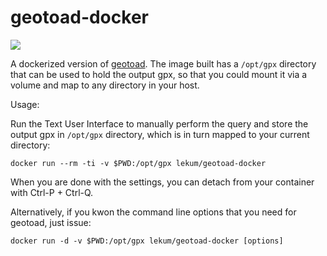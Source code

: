 # geotoad-docker

[![](https://images.microbadger.com/badges/image/lekum/geotoad-docker.svg)](https://microbadger.com/images/lekum/geotoad-docker)

A dockerized version of [geotoad](https://github.com/steve8x8/geotoad). The image built has a `/opt/gpx` directory that can be used to hold the output gpx, so that you could mount it via a volume and map to any directory in your host.

Usage:

Run the Text User Interface to manually perform the query and store the output gpx in `/opt/gpx` directory, which is in turn mapped to your current directory:

   ```
   docker run --rm -ti -v $PWD:/opt/gpx lekum/geotoad-docker
   ```

   When you are done with the settings, you can detach from your container with Ctrl-P + Ctrl-Q.

Alternatively, if you kwon the command line options that you need for geotoad, just issue:

   ```
   docker run -d -v $PWD:/opt/gpx lekum/geotoad-docker [options]
   ```
